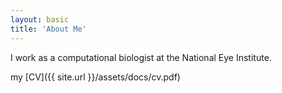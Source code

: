 ```yaml
---
layout: basic
title: 'About Me'
---
```


I work as a computational biologist at the National Eye Institute. 


my [CV]({{ site.url }}/assets/docs/cv.pdf)

